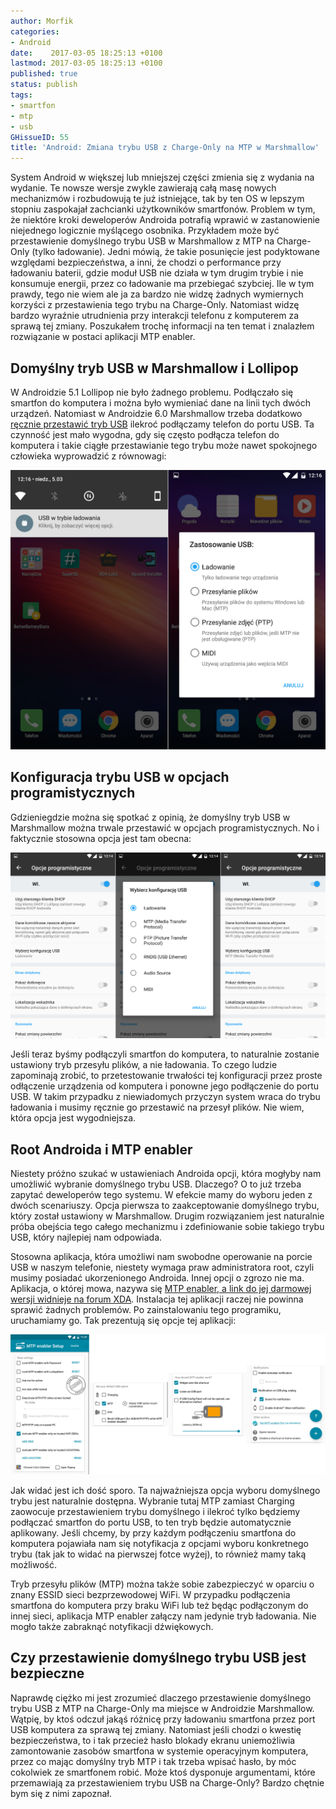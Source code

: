 ```yaml
---
author: Morfik
categories:
- Android
date:    2017-03-05 18:25:13 +0100
lastmod: 2017-03-05 18:25:13 +0100
published: true
status: publish
tags:
- smartfon
- mtp
- usb
GHissueID: 55
title: 'Android: Zmiana trybu USB z Charge-Only na MTP w Marshmallow'
---
```


System Android w większej lub mniejszej części zmienia się z wydania na wydanie. Te nowsze wersje
zwykle zawierają całą masę nowych mechanizmów i rozbudowują te już istniejące, tak by ten OS w
lepszym stopniu zaspokajał zachcianki użytkowników smartfonów. Problem w tym, że niektóre kroki
deweloperów Androida potrafią wprawić w zastanowienie niejednego logicznie myślącego osobnika.
Przykładem może być przestawienie domyślnego trybu USB w Marshmallow z MTP na Charge-Only (tylko
ładowanie). Jedni mówią, że takie posunięcie jest podyktowane względami bezpieczeństwa, a inni, że
chodzi o performance przy ładowaniu baterii, gdzie moduł USB nie działa w tym drugim trybie i nie
konsumuje energii, przez co ładowanie ma przebiegać szybciej. Ile w tym prawdy, tego nie wiem ale ja
za bardzo nie widzę żadnych wymiernych korzyści z przestawienia tego trybu na Charge-Only. Natomiast
widzę bardzo wyraźnie utrudnienia przy interakcji telefonu z komputerem za sprawą tej zmiany.
Poszukałem trochę informacji na ten temat i znalazłem rozwiązanie w postaci aplikacji MTP enabler.

<!--more-->
## Domyślny tryb USB w Marshmallow i Lollipop

W Androidzie 5.1 Lollipop nie było żadnego problemu. Podłączało się smartfon do komputera i można
było wymieniać dane na linii tych dwóch urządzeń. Natomiast w Androidzie 6.0 Marshmallow trzeba
dodatkowo [ręcznie przestawić tryb USB][1] ilekroć podłączamy telefon do portu USB. Ta czynność
jest mało wygodna, gdy się często podłącza telefon do komputera i takie ciągłe przestawianie tego
trybu może nawet spokojnego człowieka wyprowadzić z równowagi:

![](/img/2017/03/001.usb-charge-only-mtp-tryb-android-marshmallow-domyslne.png#big)

## Konfiguracja trybu USB w opcjach programistycznych

Gdzieniegdzie można się spotkać z opinią, że domyślny tryb USB w Marshmallow można trwale przestawić
w opcjach programistycznych. No i faktycznie stosowna opcja jest tam obecna:

![](/img/2017/03/002.usb-charge-only-mtp-tryb-android-marshmallow-opcje-dev.png#huge)

Jeśli teraz byśmy podłączyli smartfon do komputera, to naturalnie zostanie ustawiony tryb przesyłu
plików, a nie ładowania. To czego ludzie zapominają zrobić, to przetestowanie trwałości tej
konfiguracji przez proste odłączenie urządzenia od komputera i ponowne jego podłączenie do portu
USB. W takim przypadku z niewiadomych przyczyn system wraca do trybu ładowania i musimy ręcznie go
przestawić na przesył plików. Nie wiem, która opcja jest wygodniejsza.

## Root Androida i MTP enabler

Niestety próżno szukać w ustawieniach Androida opcji, która mogłyby nam umożliwić wybranie
domyślnego trybu USB. Dlaczego? O to już trzeba zapytać deweloperów tego systemu. W efekcie mamy do
wyboru jeden z dwóch scenariuszy. Opcja pierwsza to zaakceptowanie domyślnego trybu, który został
ustawiony w Marshmallow. Drugim rozwiązaniem jest naturalnie próba obejścia tego całego mechanizmu i
zdefiniowanie sobie takiego trybu USB, który najlepiej nam odpowiada.

Stosowna aplikacja, która umożliwi nam swobodne operowanie na porcie USB w naszym telefonie,
niestety wymaga praw administratora root, czyli musimy posiadać ukorzenionego Androida. Innej opcji
o zgrozo nie ma. Aplikacja, o której mowa, nazywa się [MTP enabler, a link do jej darmowej wersji
widnieje na forum XDA][2]. Instalacja tej aplikacji raczej nie powinna sprawić żadnych problemów.
Po zainstalowaniu tego programiku, uruchamiamy go. Tak prezentują się opcje tej aplikacji:

![](/img/2017/03/003.usb-charge-only-mtp-tryb-android-marshmallow-aplikacja.png#huge)

Jak widać jest ich dość sporo. Ta najważniejsza opcja wyboru domyślnego trybu jest naturalnie
dostępna. Wybranie tutaj MTP zamiast Charging zaowocuje przestawieniem trybu domyślnego i ilekroć
tylko będziemy podłączać smartfon do portu USB, to ten tryb będzie automatycznie aplikowany. Jeśli
chcemy, by przy każdym podłączeniu smartfona do komputera pojawiała nam się notyfikacja z opcjami
wyboru konkretnego trybu (tak jak to widać na pierwszej fotce wyżej), to również mamy taką
możliwość.

Tryb przesyłu plików (MTP) można także sobie zabezpieczyć w oparciu o znany ESSID sieci
bezprzewodowej WiFi. W przypadku podłączenia smartfona do komputera przy braku WiFi lub też będąc
podłączonym do innej sieci, aplikacja MTP enabler załączy nam jedynie tryb ładowania. Nie mogło
także zabraknąć notyfikacji dźwiękowych.

## Czy przestawienie domyślnego trybu USB jest bezpieczne

Naprawdę ciężko mi jest zrozumieć dlaczego przestawienie domyślnego trybu USB z MTP na Charge-Only
ma miejsce w Androidzie Marshmallow. Wątpię, by ktoś odczuł jakąś różnicę przy ładowaniu smartfona
przez port USB komputera za sprawą tej zmiany. Natomiast jeśli chodzi o kwestię bezpieczeństwa, to i
tak przecież hasło blokady ekranu uniemożliwia zamontowanie zasobów smartfona w systemie operacyjnym
komputera, przez co mając domyślny tryb MTP i tak trzeba wpisać hasło, by móc cokolwiek ze
smartfonem robić. Może ktoś dysponuje argumentami, które przemawiają za przestawieniem trybu USB na
Charge-Only? Bardzo chętnie bym się z nimi zapoznał.


[1]: https://developer.android.com/about/versions/marshmallow/android-6.0-changes.html#behavior-usb
[2]: https://forum.xda-developers.com/android/apps-games/app-mtp-enbaler-t3263467

